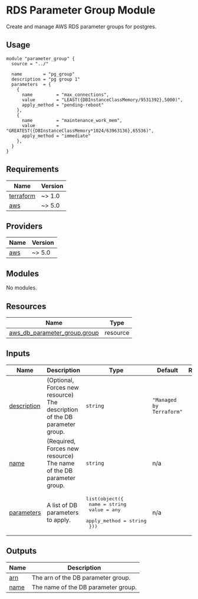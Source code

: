 # RDS Parameter Group Module

Create and manage AWS RDS parameter groups for postgres.

## Usage
```hcl
module "parameter_group" {
  source = "../"

  name        = "pg_group"
  description = "pg group 1"
  parameters  = {
    {
      name         = "max_connections",
      value        = "LEAST({DBInstanceClassMemory/9531392},5000)",
      apply_method = "pending-reboot"
    },
    {
      name         = "maintenance_work_mem",
      value        = "GREATEST({DBInstanceClassMemory*1024/63963136},65536)",
      apply_method = "immediate"
    },
  }
}
```

<!-- BEGIN_TF_DOCS -->
## Requirements

| Name | Version |
|------|---------|
| <a name="requirement_terraform"></a> [terraform](#requirement\_terraform) | ~> 1.0 |
| <a name="requirement_aws"></a> [aws](#requirement\_aws) | ~> 5.0 |

## Providers

| Name | Version |
|------|---------|
| <a name="provider_aws"></a> [aws](#provider\_aws) | ~> 5.0 |

## Modules

No modules.

## Resources

| Name | Type |
|------|------|
| [aws_db_parameter_group.group](https://registry.terraform.io/providers/hashicorp/aws/latest/docs/resources/db_parameter_group) | resource |

## Inputs

| Name | Description | Type | Default | Required |
|------|-------------|------|---------|:--------:|
| <a name="input_description"></a> [description](#input\_description) | (Optional, Forces new resource) The description of the DB parameter group. | `string` | `"Managed by Terraform"` | no |
| <a name="input_name"></a> [name](#input\_name) | (Required, Forces new resource) The name of the DB parameter group. | `string` | n/a | yes |
| <a name="input_parameters"></a> [parameters](#input\_parameters) | A list of DB parameters to apply. | <pre>list(object({<br>    name         = string<br>    value        = any<br>    apply_method = string<br>  }))</pre> | n/a | yes |

## Outputs

| Name | Description |
|------|-------------|
| <a name="output_arn"></a> [arn](#output\_arn) | The arn of the DB parameter group. |
| <a name="output_name"></a> [name](#output\_name) | The name of the DB parameter group. |
<!-- END_TF_DOCS -->